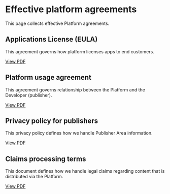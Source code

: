 # Effective platform agreements

This page collects effective Platform agreements.

## Applications License (EULA)

This agreement governs how platform licenses apps to end customers.

[View PDF](/agreements/appdb_app_eula_2804.24.pdf ':ignore')

## Platform usage agreement

This agreement governs relationship between the Platform and the Developer (publisher).

[View PDF](/agreements/platform_usage_agreement_280424.pdf ':ignore')

## Privacy policy for publishers

This privacy policy defines how we handle Publisher Area information.

[View PDF](/agreements/privacy_publisher_070324.pdf ':ignore')

## Claims processing terms

This document defines how we handle legal claims regarding content that is distributed via the Platform.

[View PDF](/agreements/claims_publisher_070324.pdf ':ignore')

